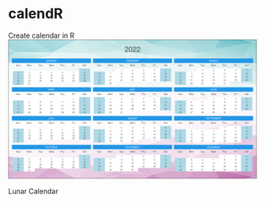 # calendR
Create calendar in R
![](https://github.com/pawan1198/calendR/blob/master/my_calendar.png)

Lunar Calendar
[](https://github.com/pawan1198/calendR/blob/master/lunar_calendar.pdf)
